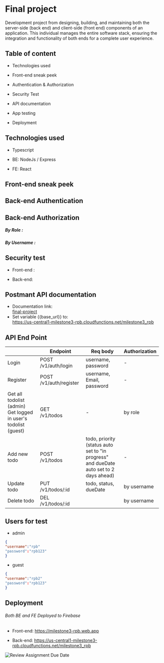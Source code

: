 # Final project

Development project from designing, building, and maintaining both the server-side (back end) and client-side (front end) components of an application. This individual manages the entire software stack, ensuring the integration and functionality of both ends for a complete user experience.

## Table of content

- Technologies used

- Front-end sneak peek

- Authentication & Authorization

- Security Test

- API documentation

- App testing

- Deployment

## Technologies  used

- Typescript

- BE: NodeJs / Express

- FE: React

## Front-end sneak peek

## Back-end Authentication

## Back-end Authorization

##### By Role :

##### By Username :

## Security test

- Front-end :

- Back-end:

## Postmant API documentation

- Documentation link:<br>
    [final-project](https://documenter.getpostman.com/view/29092304/2s9YkgDkPz)
- Set variable {{base_url}} to:<br>
    https://us-central1-milestone3-rpb.cloudfunctions.net/milestone3_rpb

## API End Point

|                                                                   | Endpoint               | Req body                                                                                       | Authorization |
| ----------------------------------------------------------------- | ---------------------- | ---------------------------------------------------------------------------------------------- | ------------- |
| Login                                                             | POST /v1/auth/login    | username, password                                                                             | -             |
| Register                                                          | POST /v1/auth/register | username, Email, password                                                                      | -             |
| Get all todolist (admin)<br>Get logged in user's todolist (guest) | GET<br>/v1/todos       | -                                                                                              | by role       |
| Add new todo                                                      | POST<br>/v1/todos      | todo, priority<br/>(status auto set to "in progress"<br/>and dueDate auto set to 2 days ahead) | -             |
| Update todo                                                       | PUT<br>/v1/todos/:id   | todo, status, dueDate                                                                          | by username   |
| Delete todo                                                       | DEL<br>/v1/todos/:id   |                                                                                                | by username   |

## Users for test

- admin

```json
{
"username":"rpb"
"password":"rpb123"
}
```

- guest

```json
{
"username":"rpb2"
"password":"rpb123"
}
```

## Deployment

###### Both BE and FE Deployed to Firebase

- Front-end: https://milestone3-rpb.web.app

- Back-end: https://us-central1-milestone3-rpb.cloudfunctions.net/milestone3_rpb

![Review Assignment Due Date](https://classroom.github.com/assets/deadline-readme-button-24ddc0f5d75046c5622901739e7c5dd533143b0c8e959d652212380cedb1ea36.svg)
